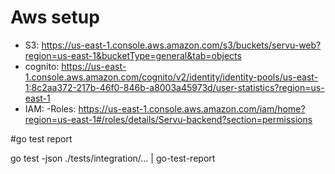 # Aws setup

- S3: https://us-east-1.console.aws.amazon.com/s3/buckets/servu-web?region=us-east-1&bucketType=general&tab=objects
- cognito: https://us-east-1.console.aws.amazon.com/cognito/v2/identity/identity-pools/us-east-1:8c2aa372-217b-46f0-846b-a8003a45973d/user-statistics?region=us-east-1
- IAM: 
    -Roles: https://us-east-1.console.aws.amazon.com/iam/home?region=us-east-1#/roles/details/Servu-backend?section=permissions


#go test report

go test -json ./tests/integration/... | go-test-report